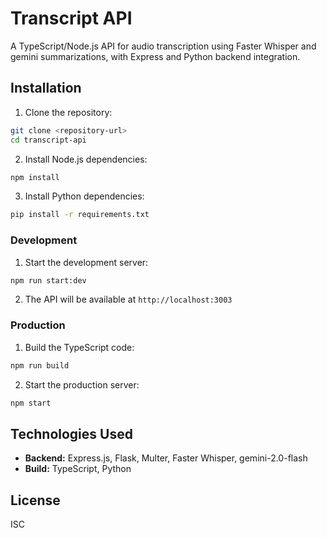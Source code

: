 # Transcript API

A TypeScript/Node.js API for audio transcription using Faster Whisper and gemini summarizations, with Express and Python backend integration.

## Installation

1. Clone the repository:
```bash
git clone <repository-url>
cd transcript-api
```

2. Install Node.js dependencies:
```bash
npm install
```

3. Install Python dependencies:
```bash
pip install -r requirements.txt
```

### Development

1. Start the development server:
```bash
npm run start:dev
```

2. The API will be available at `http://localhost:3003`

### Production

1. Build the TypeScript code:
```bash
npm run build
```

2. Start the production server:
```bash
npm start
```

## Technologies Used

- **Backend:** Express.js, Flask, Multer, Faster Whisper, gemini-2.0-flash
- **Build:** TypeScript, Python 

## License

ISC
